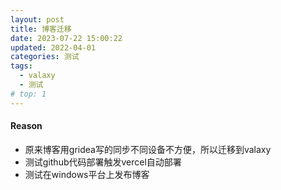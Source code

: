 ```yaml
---
layout: post
title: 博客迁移
date: 2023-07-22 15:00:22
updated: 2022-04-01
categories: 测试
tags:
  - valaxy
  - 测试
# top: 1
---
```


#### Reason
- 原来博客用gridea写的同步不同设备不方便，所以迁移到valaxy
- 测试github代码部署触发vercel自动部署
- 测试在windows平台上发布博客
